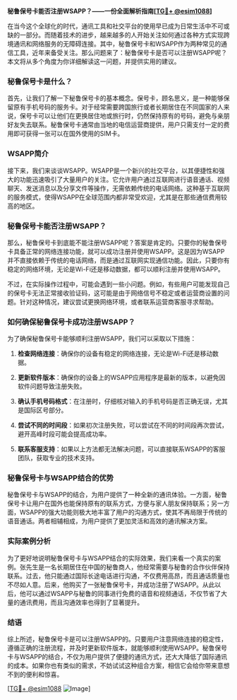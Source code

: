 **秘鲁保号卡能否注册WSAPP？——一份全面解析指南[[TG💪+ @esim1088](https://t.me/s/esim1088)]**

在当今这个全球化的时代，通讯工具和社交平台的使用早已成为日常生活中不可或缺的一部分。而随着技术的进步，越来越多的人开始关注如何通过各种方式实现跨境通讯和网络服务的无障碍连接。其中，秘鲁保号卡和WSAPP作为两种常见的通信工具，近年来备受关注。那么问题来了：秘鲁保号卡是否可以注册WSAPP呢？本文将从多个角度为你详细解读这一问题，并提供实用的建议。

### 秘鲁保号卡是什么？

首先，让我们了解一下秘鲁保号卡的基本概念。保号卡，顾名思义，是一种能够保留原有手机号码的服务卡。对于经常需要跨国旅行或者长期居住在不同国家的人来说，保号卡可以让他们在更换居住地或旅行时，仍然保持原有的号码，避免与亲朋好友失去联系。秘鲁保号卡通常由当地的电信运营商提供，用户只需支付一定的费用即可获得一张可以在国外使用的SIM卡。

### WSAPP简介

接下来，我们来谈谈WSAPP。WSAPP是一个新兴的社交平台，以其便捷性和强大的功能迅速吸引了大量用户的关注。它允许用户通过互联网进行语音通话、视频聊天、发送消息以及分享文件等操作，无需依赖传统的电话网络。这种基于互联网的服务模式，使得WSAPP在全球范围内都非常受欢迎，尤其是在那些通信费用较高的地区。

### 秘鲁保号卡能否注册WSAPP？

那么，秘鲁保号卡到底能不能注册WSAPP呢？答案是肯定的。只要你的秘鲁保号卡具备正常的网络连接功能，就可以成功注册并使用WSAPP。这是因为WSAPP并不直接依赖于传统的电话网络，而是通过互联网实现通信功能。因此，只要你有稳定的网络环境，无论是Wi-Fi还是移动数据，都可以顺利注册并使用WSAPP。

不过，在实际操作过程中，可能会遇到一些小问题。例如，有些用户可能发现自己的保号卡无法正常接收验证码，这可能是由于网络信号不稳定或者运营商设置的问题。针对这种情况，建议尝试更换网络环境，或者联系运营商客服寻求帮助。

### 如何确保秘鲁保号卡成功注册WSAPP？

为了确保秘鲁保号卡能够顺利注册WSAPP，我们可以采取以下措施：

1. **检查网络连接**：确保你的设备有稳定的网络连接，无论是Wi-Fi还是移动数据。
   
2. **更新软件版本**：确保你的设备上的WSAPP应用程序是最新的版本，以避免因软件问题导致注册失败。

3. **确认手机号码格式**：在注册时，仔细核对输入的手机号码是否正确无误，尤其是国际区号部分。

4. **尝试不同的时间段**：如果初次注册失败，可以尝试在不同的时间段再次尝试，避开高峰时段可能会提高成功率。

5. **联系客服支持**：如果以上方法都无法解决问题，可以直接联系WSAPP的客服团队，获取专业的技术支持。

### 秘鲁保号卡与WSAPP结合的优势

秘鲁保号卡与WSAPP的结合，为用户提供了一种全新的通讯体验。一方面，秘鲁保号卡让用户在国外也能保持原有的联系方式，方便与家人朋友保持联系；另一方面，WSAPP的强大功能则极大地丰富了用户的沟通方式，使其不再局限于传统的语音通话。两者相辅相成，为用户提供了更加灵活和高效的通讯解决方案。

### 实际案例分析

为了更好地说明秘鲁保号卡与WSAPP结合的实际效果，我们来看一个真实的案例。张先生是一名长期居住在中国的秘鲁商人，他经常需要与秘鲁的合作伙伴保持联系。过去，他只能通过国际长途电话进行沟通，不仅费用高昂，而且通话质量也不尽如人意。后来，他购买了一张秘鲁保号卡，并成功注册了WSAPP。从此以后，他可以通过WSAPP与秘鲁的同事进行免费的语音和视频通话，不仅节省了大量的通讯费用，而且沟通效率也得到了显著提升。

### 结语

综上所述，秘鲁保号卡是可以注册WSAPP的。只要用户注意网络连接的稳定性，遵循正确的注册流程，并及时更新软件版本，就能够顺利使用WSAPP。秘鲁保号卡与WSAPP的结合，不仅为用户提供了便捷的通讯方式，还大大降低了国际通讯的成本。如果你也有类似的需求，不妨试试这种组合方案，相信它会给你带来意想不到的便利和惊喜。

[[TG💪+ @esim1088](https://t.me/s/esim1088) ![Image](https://i.postimg.cc/4NQfJmqS/Snipaste-2025-05-13-00-14-12.png)]